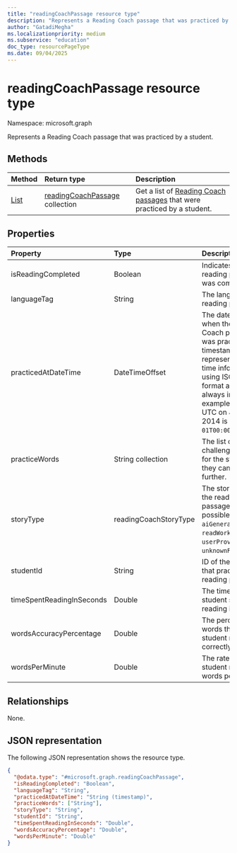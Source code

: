 ```yaml
---
title: "readingCoachPassage resource type"
description: "Represents a Reading Coach passage that was practiced by a student."
author: "GatadiMegha"
ms.localizationpriority: medium
ms.subservice: "education"
doc_type: resourcePageType
ms.date: 09/04/2025
---
```


# readingCoachPassage resource type

Namespace: microsoft.graph

Represents a Reading Coach passage that was practiced by a student.

## Methods
|Method|Return type|Description|
|:---|:---|:---|
|[List](../api/reportsroot-list-readingcoachpassages.md)|[readingCoachPassage](../resources/readingcoachpassage.md) collection|Get a list of [Reading Coach passages](../resources/readingcoachpassage.md) that were practiced by a student.|

## Properties
|Property|Type|Description|
|:---|:---|:---|
|isReadingCompleted|Boolean|Indicates if the reading passage was completed.|
|languageTag|String|The language of the reading passage.|
|practicedAtDateTime|DateTimeOffset|The date and time when the Reading Coach passage was practiced. The timestamp type represents date and time information using ISO 8601 format and is always in UTC. For example, midnight UTC on Jan 1, 2014 is `2014-01-01T00:00:00Z`.|
|practiceWords|String collection|The list of challenging words for the student that they can practice further.|
|storyType|readingCoachStoryType|The story type for the reading passage. The possible values are: `aiGenerated`, `readWorks`, `userProvided`, `unknownFutureValue`.|
|studentId|String|ID of the student that practiced the reading passage.|
|timeSpentReadingInSeconds|Double|The time the student spent reading in seconds.|
|wordsAccuracyPercentage|Double|The percentage of words that the student read correctly.|
|wordsPerMinute|Double|The rate the student read at in words per minute.|

## Relationships
None.

## JSON representation
The following JSON representation shows the resource type.
<!-- {
  "blockType": "resource",
  "keyProperty": "id",
  "@odata.type": "microsoft.graph.readingCoachPassage",
  "baseType": "microsoft.graph.entity",
  "openType": false
}
-->
``` json
{
  "@odata.type": "#microsoft.graph.readingCoachPassage",
  "isReadingCompleted": "Boolean",
  "languageTag": "String",
  "practicedAtDateTime": "String (timestamp)",
  "practiceWords": ["String"],
  "storyType": "String",
  "studentId": "String",
  "timeSpentReadingInSeconds": "Double",
  "wordsAccuracyPercentage": "Double",
  "wordsPerMinute": "Double"
}
```
